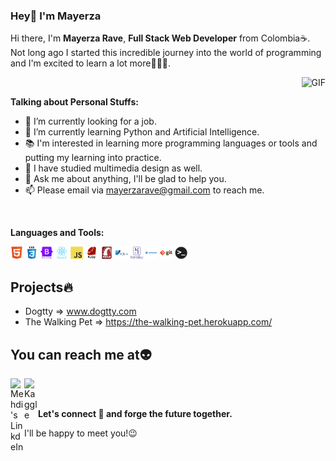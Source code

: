 ### Hey👋 I'm Mayerza

Hi there, I'm **Mayerza Rave**, **Full Stack Web Developer** from Colombia☕. Not long ago I started this incredible journey into the world of programming and I'm excited to learn a lot more👩🏻‍💻.

  <img align="right" alt="GIF" src="https://i.pinimg.com/originals/e4/26/70/e426702edf874b181aced1e2fa5c6cde.gif" />

<br/>

**Talking about Personal Stuffs:**

- 🔭 I’m currently looking for a job.
- 🌱 I’m currently learning Python and Artificial Intelligence.
- 📚 I'm interested in learning more programming languages or tools and putting my learning into practice.
- 💼 I have studied multimedia design as well.
- 💬 Ask me about anything, I'll be glad to help you.
- 📫 Please email via mayerzarave@gmail.com to reach me.

<br/>

**Languages and Tools:**  

<code><img height="20" src="https://github.com/devicons/devicon/blob/master/icons/html5/html5-original.svg"></code>
<code><img height="20" src="https://github.com/devicons/devicon/blob/master/icons/css3/css3-original-wordmark.svg"></code>
<code><img height="20" src="https://github.com/devicons/devicon/blob/master/icons/bootstrap/bootstrap-original-wordmark.svg"></code>
<code><img height="20" src="https://github.com/devicons/devicon/blob/master/icons/react/react-original-wordmark.svg"></code>
<code><img height="20" src="https://github.com/devicons/devicon/blob/master/icons/javascript/javascript-original.svg"></code>
<code><img height="20" src="https://github.com/devicons/devicon/blob/master/icons/ruby/ruby-original-wordmark.svg"></code>
<code><img height="20" src="https://github.com/devicons/devicon/blob/master/icons/rails/rails-original-wordmark.svg"></code>
<code><img height="20" src="https://github.com/devicons/devicon/blob/master/icons/sqlite/sqlite-original-wordmark.svg"></code>
<code><img height="20" src="https://github.com/devicons/devicon/blob/master/icons/heroku/heroku-original-wordmark.svg"></code>
<code><img height="20" src="https://github.com/devicons/devicon/blob/master/icons/webpack/webpack-original-wordmark.svg"></code>
<code><img height="20" src="https://raw.githubusercontent.com/github/explore/80688e429a7d4ef2fca1e82350fe8e3517d3494d/topics/git/git.png"></code>
<code><img height="20" src="https://raw.githubusercontent.com/github/explore/80688e429a7d4ef2fca1e82350fe8e3517d3494d/topics/terminal/terminal.png"></code>
<br/>

## Projects🔥
- Dogtty => www.dogtty.com
- The Walking Pet => https://the-walking-pet.herokuapp.com/

## You can reach me at👽

<a href="https://www.linkedin.com/in/mayerzarave/">
  <img align="left" alt="Mehdi's LinkdeIn" width="22px" src="https://cdn.jsdelivr.net/npm/simple-icons@v3/icons/linkedin.svg" />
</a>
<a href="mayerzarave@gmail.com">
  <img align="left" alt="Kaggle" width="22px" src="https://cdn.jsdelivr.net/npm/simple-icons@3.1.0/icons/gmail.svg" />
</a>
<br/>
<br/>

**Let's connect 🧩 and forge the future together.**

I'll be happy to meet you!😉

